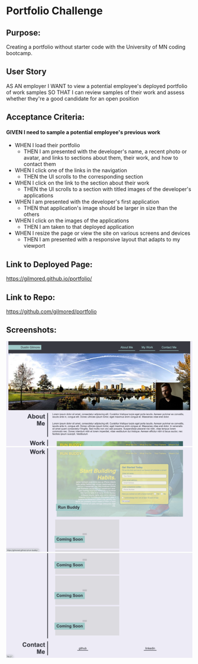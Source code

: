 # Portfolio Challenge

## Purpose:

Creating a portfolio without starter code with the University of MN coding bootcamp.

## User Story

AS AN employer
I WANT to view a potential employee's deployed portfolio of work samples
SO THAT I can review samples of their work and assess whether they're a good candidate for an open position

## Acceptance Criteria:

#### GIVEN I need to sample a potential employee's previous work

- WHEN I load their portfolio
  - THEN I am presented with the developer's name, a recent photo or avatar, and links to sections about them, their work, and how to contact them
- WHEN I click one of the links in the navigation
  - THEN the UI scrolls to the corresponding section
- WHEN I click on the link to the section about their work
  - THEN the UI scrolls to a section with titled images of the developer's applications
- WHEN I am presented with the developer's first application
  - THEN that application's image should be larger in size than the others
- WHEN I click on the images of the applications
  - THEN I am taken to that deployed application
- WHEN I resize the page or view the site on various screens and devices
  - THEN I am presented with a responsive layout that adapts to my viewport

## Link to Deployed Page:

https://gilmored.github.io/portfolio/

## Link to Repo:

https://github.com/gilmored/portfolio

## Screenshots:

<img src="./assets/images/portfolio-ss-1.png">
<img src="./assets/images/portfolio-ss-2.png">
<img src="./assets/images/portfolio-ss-3.png">
